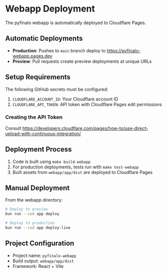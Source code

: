 # Webapp Deployment

The pyfinalo webapp is automatically deployed to Cloudflare Pages.

## Automatic Deployments

- **Production**: Pushes to `main` branch deploy to https://pyfinalo-webapp.pages.dev
- **Preview**: Pull requests create preview deployments at unique URLs

## Setup Requirements

The following GitHub secrets must be configured:

1. `CLOUDFLARE_ACCOUNT_ID`: Your Cloudflare account ID
2. `CLOUDFLARE_API_TOKEN`: API token with Cloudflare Pages edit permissions

### Creating the API Token

Consult https://developers.cloudflare.com/pages/how-to/use-direct-upload-with-continuous-integration/

## Deployment Process

1. Code is built using `make build-webapp`
2. For production deployments, tests run with `make test-webapp`
3. Built assets from `webapp/app/dist` are deployed to Cloudflare Pages

## Manual Deployment

From the webapp directory:

```bash
# Deploy to preview
bun run --cwd app deploy

# Deploy to production
bun run --cwd app deploy-live
```

## Project Configuration

- Project name: `pyfinalo-webapp`
- Build output: `webapp/app/dist`
- Framework: React + Vite
